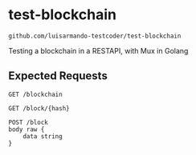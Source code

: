 # test-blockchain

```
github.com/luisarmando-testcoder/test-blockchain
```

Testing a blockchain in a RESTAPI, with Mux in Golang

## Expected Requests

```
GET /blockchain

GET /block/{hash}

POST /block
body raw {
    data string
}
```